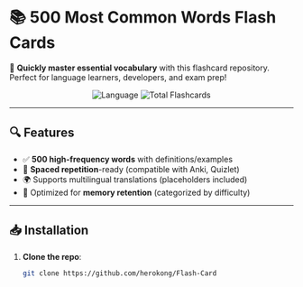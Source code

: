 # 📚 500 Most Common Words Flash Cards

🚀 **Quickly master essential vocabulary** with this flashcard repository. Perfect for language learners, developers, and exam prep!

<div align="center">
  <img src="https://img.shields.io/badge/Language-English-blue?style=flat" alt="Language">
  <img src="https://img.shields.io/badge/Flashcards-500-brightgreen" alt="Total Flashcards">
</div>

---

## 🔍 **Features**

- ✅ **500 high-frequency words** with definitions/examples
- 🔄 **Spaced repetition**-ready (compatible with Anki, Quizlet)
- 🌍 Supports multilingual translations (placeholders included)
- 🧠 Optimized for **memory retention** (categorized by difficulty)

---

## 📥 **Installation**

1. **Clone the repo**:
   ```bash
   git clone https://github.com/herokong/Flash-Card
   ```
